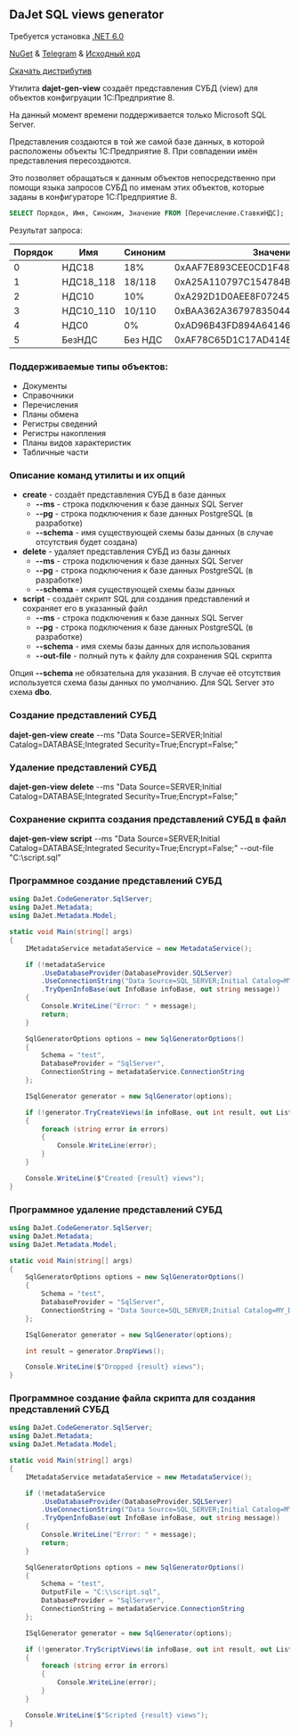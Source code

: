 ## DaJet SQL views generator

Требуется установка [.NET 6.0](https://dotnet.microsoft.com/download/)

[NuGet](https://www.nuget.org/packages/DaJet.CodeGenerator) & [Telegram](https://t.me/dajet_studio_group) & [Исходный код](https://github.com/zhichkin/dajet-metadata/tree/main/src/dajet-code-generator)

[Скачать дистрибутив](https://github.com/zhichkin/dajet-metadata/releases/tag/gen-view-1.1.0)

Утилита **dajet-gen-view** создаёт представления СУБД (view)
для объектов конфигруации 1С:Предприятие 8.

На данный момент времени поддерживается только Microsoft SQL Server.

Представления создаются в той же самой базе данных,
в которой расположены объекты 1С:Предприятие 8.
При совпадении имён представления пересоздаются.

Это позволяет обращаться к данным объектов непосредственно
при помощи языка запросов СУБД по именам этих объектов,
которые заданы в конфигураторе 1С:Предприятие 8.

```SQL
SELECT Порядок, Имя, Синоним, Значение FROM [Перечисление.СтавкиНДС];
```

Результат запроса:

| Порядок | Имя       | Синоним | Значение                           |
|---------|-----------|---------|------------------------------------|
| 0       | НДС18     | 18%     | 0xAAF7E893CEE0CD1F48A876B826B5EF6B |
| 1       | НДС18_118 | 18/118  | 0xA25A110797C154784B9D6E30ACA7B2A3 |
| 2       | НДС10     | 10%     | 0xA292D1D0AEE8F07245D062C1B99522A7 |
| 3       | НДС10_110 | 10/110  | 0xBAA362A36797835044C643D2AD5C7ACE |
| 4       | НДС0      | 0%      | 0xAD96B43FD894A64146F4C1B29A7EEB40 |
| 5       | БезНДС    | Без НДС | 0xAF78C65D1C17AD414E8846212489ABF1 |

### Поддерживаемые типы объектов:
- Документы
- Справочники
- Перечисления
- Планы обмена
- Регистры сведений
- Регистры накопления
- Планы видов характеристик
- Табличные части

### Описание команд утилиты и их опций

- **create** - создаёт представления СУБД в базе данных
  - **--ms** - строка подключения к базе данных SQL Server
  - **--pg** - строка подключения к базе данных PostgreSQL (в разработке)
  - **--schema** - имя существующей схемы базы данных (в случае отсутствия будет создана)
- **delete** - удаляет представления СУБД из базы данных
  - **--ms** - строка подключения к базе данных SQL Server
  - **--pg** - строка подключения к базе данных PostgreSQL (в разработке)
  - **--schema** - имя существующей схемы базы данных
- **script** - создаёт скрипт SQL для создания представлений и сохраняет его в указанный файл
  - **--ms** - строка подключения к базе данных SQL Server
  - **--pg** - строка подключения к базе данных PostgreSQL (в разработке)
  - **--schema** - имя схемы базы данных для использования
  - **--out-file** - полный путь к файлу для сохранения SQL скрипта

Опция **--schema** не обязательна для указания. В случае её отсутствия используется схема базы данных по умолчанию. Для SQL Server это схема **dbo**.

### Создание представлений СУБД

**dajet-gen-view** **create** --ms "Data Source=SERVER;Initial Catalog=DATABASE;Integrated Security=True;Encrypt=False;"

### Удаление представлений СУБД

**dajet-gen-view** **delete** --ms "Data Source=SERVER;Initial Catalog=DATABASE;Integrated Security=True;Encrypt=False;"

### Сохранение скрипта создания представлений СУБД в файл

**dajet-gen-view** **script** --ms "Data Source=SERVER;Initial Catalog=DATABASE;Integrated Security=True;Encrypt=False;" --out-file "C:\script.sql"

### Программное создание представлений СУБД

```C#
using DaJet.CodeGenerator.SqlServer;
using DaJet.Metadata;
using DaJet.Metadata.Model;

static void Main(string[] args)
{
    IMetadataService metadataService = new MetadataService();

    if (!metadataService
        .UseDatabaseProvider(DatabaseProvider.SQLServer)
        .UseConnectionString("Data Source=SQL_SERVER;Initial Catalog=MY_DATABASE;Integrated Security=True;Encrypt=False;")
        .TryOpenInfoBase(out InfoBase infoBase, out string message))
    {
        Console.WriteLine("Error: " + message);
        return;
    }

    SqlGeneratorOptions options = new SqlGeneratorOptions()
    {
        Schema = "test",
        DatabaseProvider = "SqlServer",
        ConnectionString = metadataService.ConnectionString
    };

    ISqlGenerator generator = new SqlGenerator(options);

    if (!generator.TryCreateViews(in infoBase, out int result, out List<string> errors))
    {
        foreach (string error in errors)
        {
            Console.WriteLine(error);
        }
    }

    Console.WriteLine($"Created {result} views");
}
```

### Программное удаление представлений СУБД

```C#
using DaJet.CodeGenerator.SqlServer;
using DaJet.Metadata;
using DaJet.Metadata.Model;

static void Main(string[] args)
{
    SqlGeneratorOptions options = new SqlGeneratorOptions()
    {
        Schema = "test",
        DatabaseProvider = "SqlServer",
        ConnectionString = "Data Source=SQL_SERVER;Initial Catalog=MY_DATABASE;Integrated Security=True;Encrypt=False;"
    };

    ISqlGenerator generator = new SqlGenerator(options);

    int result = generator.DropViews();

    Console.WriteLine($"Dropped {result} views");
}
```

### Программное создание файла скрипта для создания представлений СУБД

```C#
using DaJet.CodeGenerator.SqlServer;
using DaJet.Metadata;
using DaJet.Metadata.Model;

static void Main(string[] args)
{
    IMetadataService metadataService = new MetadataService();

    if (!metadataService
        .UseDatabaseProvider(DatabaseProvider.SQLServer)
        .UseConnectionString("Data Source=SQL_SERVER;Initial Catalog=MY_DATABASE;Integrated Security=True;Encrypt=False;")
        .TryOpenInfoBase(out InfoBase infoBase, out string message))
    {
        Console.WriteLine("Error: " + message);
        return;
    }

    SqlGeneratorOptions options = new SqlGeneratorOptions()
    {
        Schema = "test",
        OutputFile = "C:\\script.sql",
        DatabaseProvider = "SqlServer",
        ConnectionString = metadataService.ConnectionString
    };

    ISqlGenerator generator = new SqlGenerator(options);

    if (!generator.TryScriptViews(in infoBase, out int result, out List<string> errors))
    {
        foreach (string error in errors)
        {
            Console.WriteLine(error);
        }
    }

    Console.WriteLine($"Scripted {result} views");
}
```